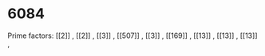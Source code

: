 # 6084

Prime factors: [[2]] , [[2]] , [[3]] , [[507]] , [[3]] , [[169]] , [[13]] , [[13]] , [[13]] , 